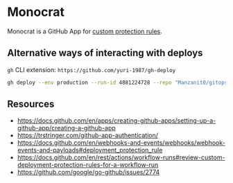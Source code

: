 # Monocrat

Monocrat is a GitHub App for [custom protection
rules](https://docs.github.com/en/actions/deployment/protecting-deployments/creating-custom-deployment-protection-rules).

## Alternative ways of interacting with deploys

`gh` CLI extension: `https://github.com/yuri-1987/gh-deploy`

```sh
gh deploy --env production --run-id 4881224728 --repo "Manzanit0/gitops-env-per-folder-poc" --reject
```

## Resources

- https://docs.github.com/en/apps/creating-github-apps/setting-up-a-github-app/creating-a-github-app
- https://trstringer.com/github-app-authentication/
- https://docs.github.com/en/webhooks-and-events/webhooks/webhook-events-and-payloads#deployment_protection_rule
- https://docs.github.com/en/rest/actions/workflow-runs#review-custom-deployment-protection-rules-for-a-workflow-run
- https://github.com/google/go-github/issues/2774
